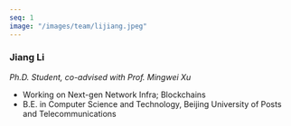 ```yaml
---
seq: 1
image: "/images/team/lijiang.jpeg"
---
```


### Jiang Li
<p><i>Ph.D. Student, co-advised with Prof. Mingwei Xu</i></p>

- Working on Next-gen Network Infra; Blockchains
- B.E. in Computer Science and Technology, Beijing University of Posts and Telecommunications
